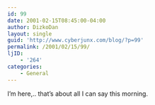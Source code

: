 ```yaml
---
id: 99
date: 2001-02-15T08:45:00-04:00
author: DizkoDan
layout: single
guid: 'http://www.cyberjunx.com/blog/?p=99'
permalink: /2001/02/15/99/
ljID:
    - '264'
categories:
    - General
---
```


I’m here,.. that’s about all I can say this morning.